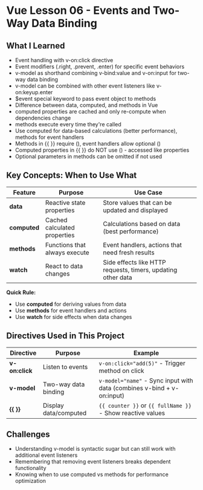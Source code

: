 # Vue Lesson 06 - Events and Two-Way Data Binding

## What I Learned
- Event handling with v-on:click directive
- Event modifiers (.right, .prevent, .enter) for specific event behaviors
- v-model as shorthand combining v-bind:value and v-on:input for two-way data binding
- v-model can be combined with other event listeners like v-on:keyup.enter
- $event special keyword to pass event object to methods
- Difference between data, computed, and methods in Vue
- computed properties are cached and only re-compute when dependencies change
- methods execute every time they're called
- Use computed for data-based calculations (better performance), methods for event handlers
- Methods in {{ }} require (), event handlers allow optional ()
- Computed properties in {{ }} do NOT use () - accessed like properties
- Optional parameters in methods can be omitted if not used

## Key Concepts: When to Use What

| Feature | Purpose | Use Case |
|---------|---------|----------|
| **data** | Reactive state properties | Store values that can be updated and displayed |
| **computed** | Cached calculated properties | Calculations based on data (best performance) |
| **methods** | Functions that always execute | Event handlers, actions that need fresh results |
| **watch** | React to data changes | Side effects like HTTP requests, timers, updating other data |

**Quick Rule:**
- Use **computed** for deriving values from data
- Use **methods** for event handlers and actions
- Use **watch** for side effects when data changes

## Directives Used in This Project

| Directive | Purpose | Example |
|-----------|---------|---------|
| **v-on:click** | Listen to events | `v-on:click="add(5)"` - Trigger method on click |
| **v-model** | Two-way data binding | `v-model="name"` - Sync input with data (combines v-bind + v-on:input) |
| **{{ }}** | Display data/computed | `{{ counter }}` or `{{ fullName }}` - Show reactive values |

## Challenges
- Understanding v-model is syntactic sugar but can still work with additional event listeners
- Remembering that removing event listeners breaks dependent functionality
- Knowing when to use computed vs methods for performance optimization

